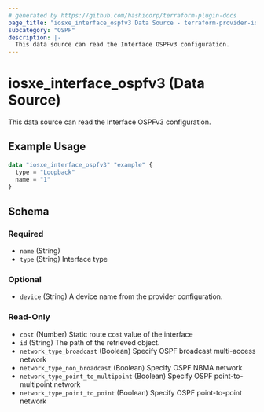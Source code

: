 ```yaml
---
# generated by https://github.com/hashicorp/terraform-plugin-docs
page_title: "iosxe_interface_ospfv3 Data Source - terraform-provider-iosxe"
subcategory: "OSPF"
description: |-
  This data source can read the Interface OSPFv3 configuration.
---
```


# iosxe_interface_ospfv3 (Data Source)

This data source can read the Interface OSPFv3 configuration.

## Example Usage

```terraform
data "iosxe_interface_ospfv3" "example" {
  type = "Loopback"
  name = "1"
}
```

<!-- schema generated by tfplugindocs -->
## Schema

### Required

- `name` (String)
- `type` (String) Interface type

### Optional

- `device` (String) A device name from the provider configuration.

### Read-Only

- `cost` (Number) Static route cost value of the interface
- `id` (String) The path of the retrieved object.
- `network_type_broadcast` (Boolean) Specify OSPF broadcast multi-access network
- `network_type_non_broadcast` (Boolean) Specify OSPF NBMA network
- `network_type_point_to_multipoint` (Boolean) Specify OSPF point-to-multipoint network
- `network_type_point_to_point` (Boolean) Specify OSPF point-to-point network
